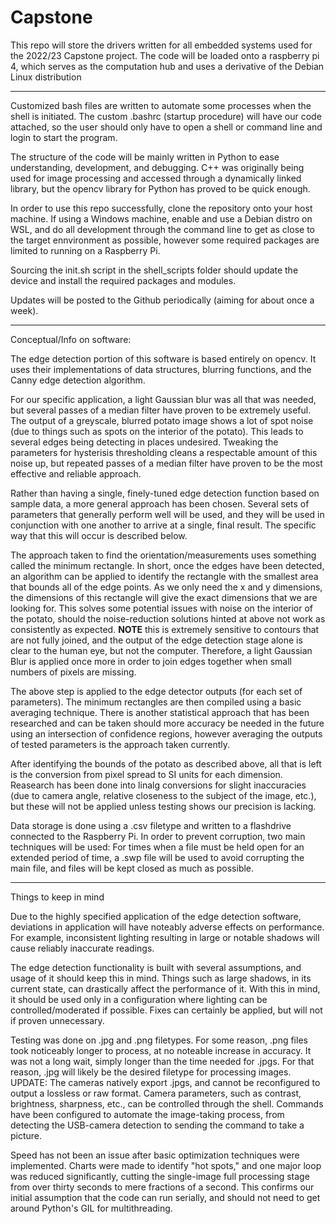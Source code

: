 # Capstone
This repo will store the drivers written for all embedded systems used for the 
	2022/23 Capstone project. The code will be loaded onto a raspberry pi 4,
	which serves as the computation hub and uses a derivative of the Debian 
	Linux distribution

___________________________________________________________________________________

Customized bash files are written to automate some processes  when the shell is 
    initiated. The custom .bashrc (startup procedure) will have our code attached,
    so the user should only have to open a shell or command line and login to start 
    the program.

The structure of the code will be mainly written in Python to ease understanding, 
	development, and debugging. C++ was originally being used for image 
	processing and accessed through a dynamically linked library, but
	the opencv library for Python has proved to be quick enough.

In order to use this repo successfully, clone the repository onto your host machine. 
	If using a Windows machine, enable and use a Debian distro on WSL, and do all 
	development through the command line to get as close to the target ennvironment
    as possible, however some required packages are limited to running on a 
    Raspberry Pi.

Sourcing the init.sh script in the shell_scripts folder should update the device
    and install the required packages and modules.

Updates will be posted to the Github periodically (aiming for about once a week).
________________________________________________________________________________________
Conceptual/Info on software:

The edge detection portion of this software is based entirely on opencv. It uses their
	implementations of data structures, blurring functions, and the Canny edge 
	detection algorithm.

For our specific application, a light Gaussian blur was all that was needed, but several
	passes of a median filter have proven to be extremely useful. The output of a
	greyscale, blurred potato image shows a lot of spot noise (due to things such
	as spots on the interior of the potato). This leads to several edges being
	detecting in places undesired. Tweaking the parameters for hysterisis
	thresholding cleans a respectable amount of this noise up, but repeated passes
	of a median filter have proven to be the most effective and reliable approach.

Rather than having a single, finely-tuned edge detection function based on sample data,
	a more general approach has been chosen. Several sets of parameters that
	generally perform well will be used, and they will be used in conjunction
	with one another to arrive at a single, final result. The specific way that
	this will occur is described below.

The approach taken to find the orientation/measurements uses something called the
	minimum rectangle. In short, once the edges have been detected, an algorithm
	can be applied to identify the rectangle with the smallest area that bounds
	all of the edge points. As we only need the x and y dimensions, the dimensions
	of this rectangle will give the exact dimensions that we are looking for. This
	solves some potential issues with noise on the interior of the potato, should
	the noise-reduction solutions hinted at above not work as consistently as
	expected. **NOTE** this is extremely sensitive to contours that are not fully
	joined, and the output of the edge detection stage alone is clear to the 
	human eye, but not the computer. Therefore, a light Gaussian Blur is
	applied once more in order to join edges together when small numbers of 
	pixels are missing.

The above step is applied to the edge detector outputs (for each set of parameters).
	The minimum rectangles are then compiled using a basic averaging technique. There 
	is another statistical approach that has been researched and can be taken should
	more accuracy be needed in the future using an intersection of confidence regions,
	however averaging the outputs of tested parameters is the approach taken currently.

After identifying the bounds of the potato as described above, all that is left is
	the conversion from pixel spread to SI units for each dimension. Reasearch
	has been done into linalg conversions for slight inaccuracies (due to 
	camera angle, relative closeness to the subject of the image, etc.),
	but these will not be applied unless testing shows our precision is lacking.

Data storage is done using a .csv filetype and written to a flashdrive connected to
	the Raspberry Pi. In order to prevent corruption, two main techniques will
	be used: For times when a file must be held open for an extended period of
	time, a .swp file will be used to avoid corrupting the main file, and 
	files will be kept closed as much as possible.

_____________________________________________________________________________________
Things to keep in mind

Due to the highly specified application of the edge detection software, deviations in
	application will have noteably adverse effects on performance. For example,
	inconsistent lighting resulting in large or notable shadows will cause
	reliably inaccurate readings.

The edge detection functionality is built with several assumptions, and usage of it
	should keep this in mind. Things such as large shadows, in its current state,
	can drastically affect the performance of it. With this in mind, it should
	be used only in a configuration where lighting can be controlled/moderated
	if possible. Fixes can certainly be applied, but will not if proven
	unnecessary.

Testing was done on .jpg and .png filetypes. For some reason, .png files took
	noticeably longer to process, at no noteable increase in accuracy. It
	was not a long wait, simply longer than the time needed for .jpgs. For
	that reason, .jpg will likely be the desired filetype for processing images.
	UPDATE: The cameras natively export .jpgs, and cannot be reconfigured to
	output a lossless or raw format. Camera parameters, such as contrast,
	brightness, sharpness, etc., can be controlled through the shell. Commands
	have been configured to automate the image-taking process, from detecting
	the USB-camera detection to sending the command to take a picture.

Speed has not been an issue after basic optimization techniques were implemented.
	Charts were made to identify "hot spots," and one major loop was reduced 
	significantly, cutting the single-image full processing stage from over 
	thirty seconds to mere fractions of a second. This confirms our initial
	assumption that the code can run serially, and should not need to get
	around Python's GIL for multithreading.

